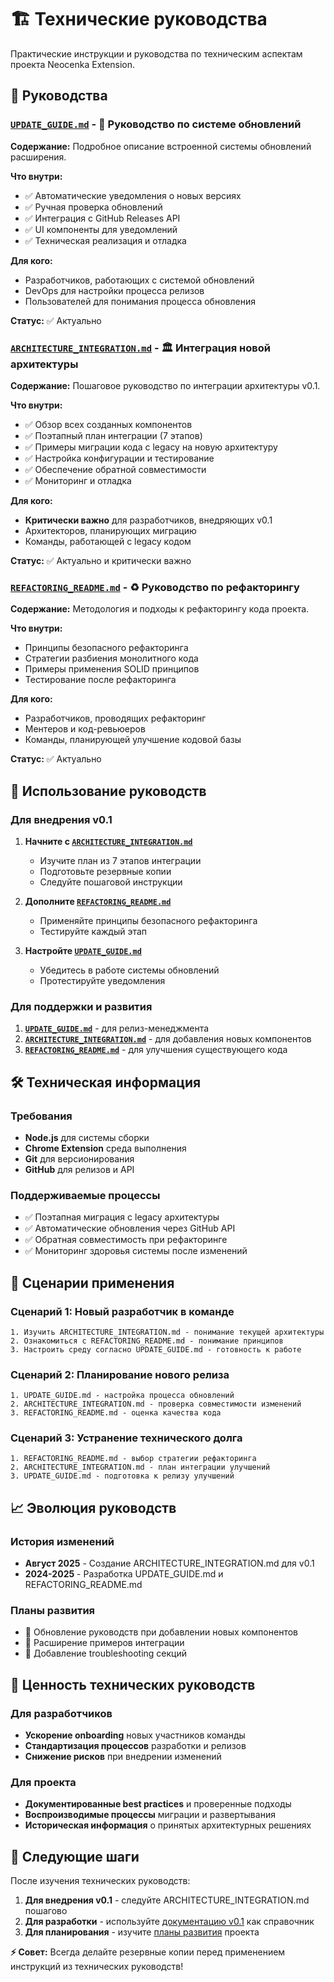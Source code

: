 # 🏗️ Технические руководства

Практические инструкции и руководства по техническим аспектам проекта Neocenka Extension.

## 📖 Руководства

### [`UPDATE_GUIDE.md`](UPDATE_GUIDE.md) - 🔄 Руководство по системе обновлений
**Содержание:** Подробное описание встроенной системы обновлений расширения.

**Что внутри:**
- ✅ Автоматические уведомления о новых версиях
- ✅ Ручная проверка обновлений  
- ✅ Интеграция с GitHub Releases API
- ✅ UI компоненты для уведомлений
- ✅ Техническая реализация и отладка

**Для кого:**
- Разработчиков, работающих с системой обновлений
- DevOps для настройки процесса релизов
- Пользователей для понимания процесса обновления

**Статус:** ✅ Актуально

### [`ARCHITECTURE_INTEGRATION.md`](ARCHITECTURE_INTEGRATION.md) - 🏛️ Интеграция новой архитектуры  
**Содержание:** Пошаговое руководство по интеграции архитектуры v0.1.

**Что внутри:**
- ✅ Обзор всех созданных компонентов
- ✅ Поэтапный план интеграции (7 этапов)
- ✅ Примеры миграции кода с legacy на новую архитектуру
- ✅ Настройка конфигурации и тестирование
- ✅ Обеспечение обратной совместимости
- ✅ Мониторинг и отладка

**Для кого:**
- **Критически важно** для разработчиков, внедряющих v0.1
- Архитекторов, планирующих миграцию
- Команды, работающей с legacy кодом

**Статус:** ✅ Актуально и критически важно

### [`REFACTORING_README.md`](REFACTORING_README.md) - ♻️ Руководство по рефакторингу
**Содержание:** Методология и подходы к рефакторингу кода проекта.

**Что внутри:**
- Принципы безопасного рефакторинга
- Стратегии разбиения монолитного кода  
- Примеры применения SOLID принципов
- Тестирование после рефакторинга

**Для кого:**  
- Разработчиков, проводящих рефакторинг
- Ментеров и код-ревьюеров
- Команды, планирующей улучшение кодовой базы

**Статус:** ✅ Актуально

## 🎯 Использование руководств

### Для внедрения v0.1
1. **Начните с [`ARCHITECTURE_INTEGRATION.md`](ARCHITECTURE_INTEGRATION.md)**
   - Изучите план из 7 этапов интеграции
   - Подготовьте резервные копии
   - Следуйте пошаговой инструкции

2. **Дополните [`REFACTORING_README.md`](REFACTORING_README.md)**
   - Применяйте принципы безопасного рефакторинга
   - Тестируйте каждый этап

3. **Настройте [`UPDATE_GUIDE.md`](UPDATE_GUIDE.md)**
   - Убедитесь в работе системы обновлений
   - Протестируйте уведомления

### Для поддержки и развития
1. **[`UPDATE_GUIDE.md`](UPDATE_GUIDE.md)** - для релиз-менеджмента
2. **[`ARCHITECTURE_INTEGRATION.md`](ARCHITECTURE_INTEGRATION.md)** - для добавления новых компонентов
3. **[`REFACTORING_README.md`](REFACTORING_README.md)** - для улучшения существующего кода

## 🛠️ Техническая информация

### Требования
- **Node.js** для системы сборки
- **Chrome Extension** среда выполнения
- **Git** для версионирования  
- **GitHub** для релизов и API

### Поддерживаемые процессы
- ✅ Поэтапная миграция с legacy архитектуры
- ✅ Автоматические обновления через GitHub API
- ✅ Обратная совместимость при рефакторинге
- ✅ Мониторинг здоровья системы после изменений

## 🎲 Сценарии применения

### Сценарий 1: Новый разработчик в команде
```
1. Изучить ARCHITECTURE_INTEGRATION.md - понимание текущей архитектуры
2. Ознакомиться с REFACTORING_README.md - понимание принципов  
3. Настроить среду согласно UPDATE_GUIDE.md - готовность к работе
```

### Сценарий 2: Планирование нового релиза  
```
1. UPDATE_GUIDE.md - настройка процесса обновлений
2. ARCHITECTURE_INTEGRATION.md - проверка совместимости изменений
3. REFACTORING_README.md - оценка качества кода
```

### Сценарий 3: Устранение технического долга
```
1. REFACTORING_README.md - выбор стратегии рефакторинга
2. ARCHITECTURE_INTEGRATION.md - план интеграции улучшений
3. UPDATE_GUIDE.md - подготовка к релизу улучшений
```

## 📈 Эволюция руководств

### История изменений
- **Август 2025** - Создание ARCHITECTURE_INTEGRATION.md для v0.1
- **2024-2025** - Разработка UPDATE_GUIDE.md и REFACTORING_README.md

### Планы развития
- 🔄 Обновление руководств при добавлении новых компонентов
- 🔄 Расширение примеров интеграции
- 🔄 Добавление troubleshooting секций

## 🎯 Ценность технических руководств

### Для разработчиков
- **Ускорение onboarding** новых участников команды
- **Стандартизация процессов** разработки и релизов
- **Снижение рисков** при внедрении изменений

### Для проекта  
- **Документированные best practices** и проверенные подходы
- **Воспроизводимые процессы** миграции и развертывания
- **Историческая информация** о принятых архитектурных решениях

## 🚀 Следующие шаги

После изучения технических руководств:

1. **Для внедрения v0.1** - следуйте ARCHITECTURE_INTEGRATION.md пошагово
2. **Для разработки** - используйте [документацию v0.1](../v0.1-documentation/) как справочник
3. **Для планирования** - изучите [планы развития](../plans-and-development/) проекта

**⚡ Совет:** Всегда делайте резервные копии перед применением инструкций из технических руководств!